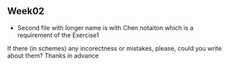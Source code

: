 ## Week02

- Second file with longer name is with Chen notaiton which is a requirement of the Exercise1

If there (in schemes) any incorectness or mistakes, please, could you write about them?
Thanks in advance
